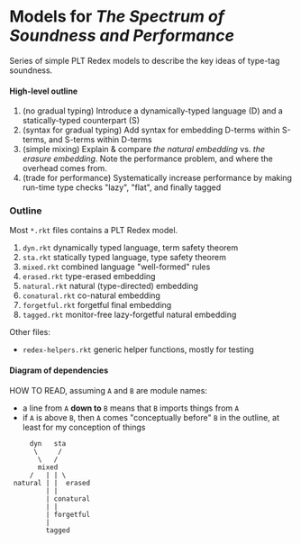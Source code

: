 Models for _The Spectrum of Soundness and Performance_
===

Series of simple PLT Redex models to describe the key ideas of type-tag soundness.


#### High-level outline

1. (no gradual typing)
   Introduce a dynamically-typed language (D) and a statically-typed counterpart (S)
2. (syntax for gradual typing)
   Add syntax for embedding D-terms within S-terms, and S-terms within D-terms
3. (simple mixing)
   Explain & compare _the natural embedding_ vs. _the erasure embedding_.
   Note the performance problem, and where the overhead comes from.
4. (trade for performance)
   Systematically increase performance by making run-time type checks "lazy",
    "flat", and finally tagged


### Outline

Most `*.rkt` files contains a PLT Redex model.

1. `dyn.rkt` dynamically typed language, term safety theorem
2. `sta.rkt` statically typed language, type safety theorem
3. `mixed.rkt` combined language "well-formed" rules
4. `erased.rkt` type-erased embedding
5. `natural.rkt` natural (type-directed) embedding
6. `conatural.rkt` co-natural embedding
7. `forgetful.rkt` forgetful final embedding
8. `tagged.rkt` monitor-free lazy-forgetful natural embedding

Other files:

- `redex-helpers.rkt` generic helper functions, mostly for testing


#### Diagram of dependencies

HOW TO READ, assuming `A` and `B` are module names:

- a line from `A` **down to** `B` means that `B` imports things from `A`
- if `A` is above `B`, then `A` comes "conceptually before" `B` in the outline,
  at least for my conception of things

```
     dyn   sta
      \     /
       \   /
       mixed
     /   | | \
 natural | |  erased
         | |
         | conatural
         | |
         | forgetful
         |
         tagged
```
